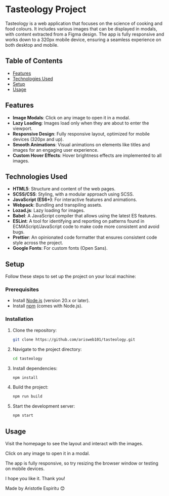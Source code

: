 # Tasteology Project

Tasteology is a web application that focuses on the science of cooking and food colours. It includes various images that can be displayed in modals, with content extracted from a Figma design. The app is fully responsive and works down to a 320px mobile device, ensuring a seamless experience on both desktop and mobile.

## Table of Contents

- [Features](#features)
- [Technologies Used](#technologies-used)
- [Setup](#setup)
- [Usage](#usage)

## Features

- **Image Modals**: Click on any image to open it in a modal.
- **Lazy Loading**: Images load only when they are about to enter the viewport.
- **Responsive Design**: Fully responsive layout, optimized for mobile devices (320px and up).
- **Smooth Animations**: Visual animations on elements like titles and images for an engaging user experience.
- **Custom Hover Effects**: Hover brightness effects are implemented to all images.

## Technologies Used

- **HTML5**: Structure and content of the web pages.
- **SCSS/CSS**: Styling, with a modular approach using SCSS.
- **JavaScript (ES6+)**: For interactive features and animations.
- **Webpack**: Bundling and transpiling assets.
- **Lozad.js**: Lazy loading for images.
- **Babel**: A JavaScript compiler that allows using the latest ES features.
- **ESLint**: A tool for identifying and reporting on patterns found in ECMAScript/JavaScript code to make code more consistent and avoid bugs.
- **Prettier**: An opinionated code formatter that ensures consistent code style across the project.
- **Google Fonts**: For custom fonts (Open Sans).

## Setup

Follow these steps to set up the project on your local machine:

### Prerequisites

- Install [Node.js](https://nodejs.org/) (version 20.x or later).
- Install [npm](https://www.npmjs.com/) (comes with Node.js).

### Installation

1. Clone the repository:

    ```bash
    git clone https://github.com/arisweb101/tasteology.git

    ```

2. Navigate to the project directory:

    ```bash
    cd tasteology
    ```

3. Install dependencies:

    ```bash
    npm install
    ```

4. Build the project:

    ```bash
    npm run build
    ```

5. Start the development server:

    ```bash
    npm start
    ```

## Usage

Visit the homepage to see the layout and interact with the images.

Click on any image to open it in a modal.

The app is fully responsive, so try resizing the browser window or testing on mobile devices.

I hope you like it. Thank you!

Made by Aristotle Espiritu 😊

